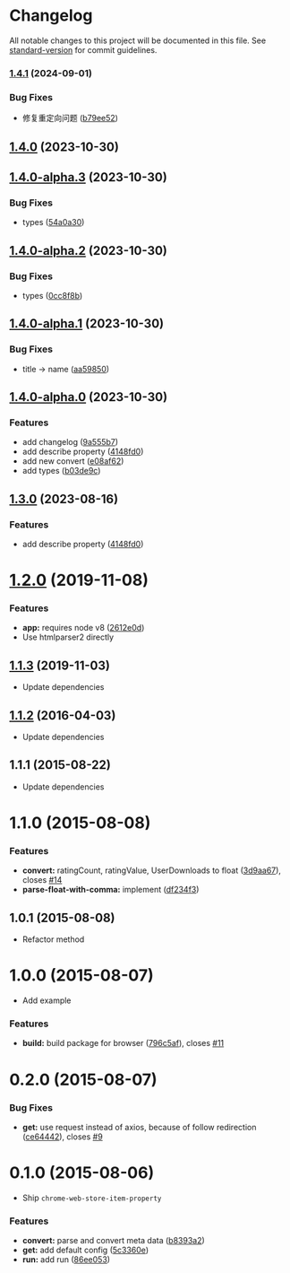 # Changelog

All notable changes to this project will be documented in this file. See [standard-version](https://github.com/conventional-changelog/standard-version) for commit guidelines.

### [1.4.1](https://github.com/ginlink/node-chrome-web-store-item-property/compare/v1.4.0...v1.4.1) (2024-09-01)


### Bug Fixes

* 修复重定向问题 ([b79ee52](https://github.com/ginlink/node-chrome-web-store-item-property/commit/b79ee522052995d6aca9a67c241ef9cc94c349bf))

## [1.4.0](https://github.com/ginlink/node-chrome-web-store-item-property/compare/v1.4.0-alpha.3...v1.4.0) (2023-10-30)

## [1.4.0-alpha.3](https://github.com/ginlink/node-chrome-web-store-item-property/compare/v1.4.0-alpha.2...v1.4.0-alpha.3) (2023-10-30)


### Bug Fixes

* types ([54a0a30](https://github.com/ginlink/node-chrome-web-store-item-property/commit/54a0a3012e24aba7d63f02abab893045f4c6568a))

## [1.4.0-alpha.2](https://github.com/ginlink/node-chrome-web-store-item-property/compare/v1.4.0-alpha.1...v1.4.0-alpha.2) (2023-10-30)


### Bug Fixes

* types ([0cc8f8b](https://github.com/ginlink/node-chrome-web-store-item-property/commit/0cc8f8bce7dfbfb0e64fe51db81a8de3ddbaa56a))

## [1.4.0-alpha.1](https://github.com/ginlink/node-chrome-web-store-item-property/compare/v1.4.0-alpha.0...v1.4.0-alpha.1) (2023-10-30)


### Bug Fixes

* title -> name ([aa59850](https://github.com/ginlink/node-chrome-web-store-item-property/commit/aa59850b5da796c4ebec58197169170af9b63e92))

## [1.4.0-alpha.0](https://github.com/ginlink/node-chrome-web-store-item-property/compare/v1.2.0...v1.4.0-alpha.0) (2023-10-30)


### Features

* add changelog ([9a555b7](https://github.com/ginlink/node-chrome-web-store-item-property/commit/9a555b7cd4f4bf84f1a93bfb7b1d1cfa45100e75))
* add describe property ([4148fd0](https://github.com/ginlink/node-chrome-web-store-item-property/commit/4148fd01745ef9a0d6f8b749afd5b3075a2ac359))
* add new convert ([e08af62](https://github.com/ginlink/node-chrome-web-store-item-property/commit/e08af6209e8038f1a73a7bc67ade7aac2d1cbd36))
* add types ([b03de9c](https://github.com/ginlink/node-chrome-web-store-item-property/commit/b03de9cece9123ebc02093a83ebdf6e639eb1480))

## [1.3.0](https://github.com/ginlink/node-chrome-web-store-item-property/compare/v1.2.0...v1.3.0) (2023-08-16)


### Features

* add describe property ([4148fd0](https://github.com/ginlink/node-chrome-web-store-item-property/commit/4148fd01745ef9a0d6f8b749afd5b3075a2ac359))

# [1.2.0](https://github.com/pandawing/node-chrome-web-store-item-property/compare/v1.1.3...v1.2.0) (2019-11-08)


### Features

* **app:** requires node v8 ([2612e0d](https://github.com/pandawing/node-chrome-web-store-item-property/commit/2612e0d566194b782a2487c54bf58c3a84d08b84))
* Use htmlparser2 directly


## [1.1.3](https://github.com/pandawing/node-chrome-web-store-item-property/compare/v1.1.2...v1.1.3) (2019-11-03)

* Update dependencies


<a name="1.1.2"></a>
## [1.1.2](https://github.com/pandawing/node-chrome-web-store-item-property/compare/v1.1.1...v1.1.2) (2016-04-03)

* Update dependencies


<a name="1.1.1"></a>
## 1.1.1 (2015-08-22)

* Update dependencies


<a name="1.1.0"></a>
# 1.1.0 (2015-08-08)


### Features

* **convert:** ratingCount, ratingValue, UserDownloads to float ([3d9aa67](https://github.com/pandawing/node-chrome-web-store-item-property/commit/3d9aa67)), closes [#14](https://github.com/pandawing/node-chrome-web-store-item-property/issues/14)
* **parse-float-with-comma:** implement ([df234f3](https://github.com/pandawing/node-chrome-web-store-item-property/commit/df234f3))



<a name="1.0.1"></a>
## 1.0.1 (2015-08-08)

* Refactor method


<a name="1.0.0"></a>
# 1.0.0 (2015-08-07)

* Add example

### Features

* **build:** build package for browser ([796c5af](https://github.com/pandawing/node-chrome-web-store-item-property/commit/796c5af)), closes [#11](https://github.com/pandawing/node-chrome-web-store-item-property/issues/11)



<a name="0.2.0"></a>
# 0.2.0 (2015-08-07)


### Bug Fixes

* **get:** use request instead of axios, because of follow redirection ([ce64442](https://github.com/pandawing/node-chrome-web-store-item-property/commit/ce64442)), closes [#9](https://github.com/pandawing/node-chrome-web-store-item-property/issues/9)



<a name="0.1.0"></a>
# 0.1.0 (2015-08-06)

* Ship `chrome-web-store-item-property`

### Features

* **convert:** parse and convert meta data ([b8393a2](https://github.com/pandawing/node-chrome-web-store-item-property/commit/b8393a2))
* **get:** add default config ([5c3360e](https://github.com/pandawing/node-chrome-web-store-item-property/commit/5c3360e))
* **run:** add run ([86ee053](https://github.com/pandawing/node-chrome-web-store-item-property/commit/86ee053))
